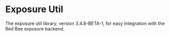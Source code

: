 # Exposure Util

The exposure util library, version 3.4.8-BETA-1, for easy integration with the Red Bee exposure backend.
